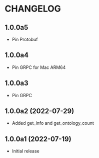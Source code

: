 # CHANGELOG

## 1.0.0a5

- Pin Protobuf

## 1.0.0a4

- Pin GRPC for Mac ARM64

## 1.0.0a3

- Pin GRPC

## 1.0.0a2 (2022-07-29)

- Added get_info and get_ontology_count

## 1.0.0a1 (2022-07-19)

- Initial release
